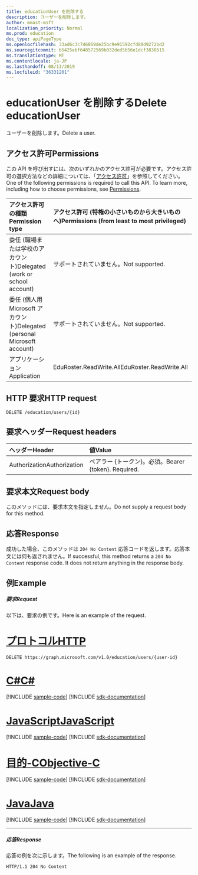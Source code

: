 ```yaml
---
title: educationUser を削除する
description: ユーザーを削除します。
author: mmast-msft
localization_priority: Normal
ms.prod: education
doc_type: apiPageType
ms.openlocfilehash: 33ad6c3c746869de25bc9e91592cfd80d9272bd2
ms.sourcegitcommit: b5425ebf648572569b032ded5b56e1dcf3830515
ms.translationtype: MT
ms.contentlocale: ja-JP
ms.lasthandoff: 08/13/2019
ms.locfileid: "36331201"
---
```

# <a name="delete-educationuser"></a><span data-ttu-id="e8722-103">educationUser を削除する</span><span class="sxs-lookup"><span data-stu-id="e8722-103">Delete educationUser</span></span>

<span data-ttu-id="e8722-104">ユーザーを削除します。</span><span class="sxs-lookup"><span data-stu-id="e8722-104">Delete a user.</span></span>


## <a name="permissions"></a><span data-ttu-id="e8722-105">アクセス許可</span><span class="sxs-lookup"><span data-stu-id="e8722-105">Permissions</span></span>
<span data-ttu-id="e8722-p101">この API を呼び出すには、次のいずれかのアクセス許可が必要です。アクセス許可の選択方法などの詳細については、「[アクセス許可](/graph/permissions-reference)」を参照してください。</span><span class="sxs-lookup"><span data-stu-id="e8722-p101">One of the following permissions is required to call this API. To learn more, including how to choose permissions, see [Permissions](/graph/permissions-reference).</span></span>

|<span data-ttu-id="e8722-108">アクセス許可の種類</span><span class="sxs-lookup"><span data-stu-id="e8722-108">Permission type</span></span>      | <span data-ttu-id="e8722-109">アクセス許可 (特権の小さいものから大きいものへ)</span><span class="sxs-lookup"><span data-stu-id="e8722-109">Permissions (from least to most privileged)</span></span>              |
|:--------------------|:---------------------------------------------------------|
|<span data-ttu-id="e8722-110">委任 (職場または学校のアカウント)</span><span class="sxs-lookup"><span data-stu-id="e8722-110">Delegated (work or school account)</span></span> |  <span data-ttu-id="e8722-111">サポートされていません。</span><span class="sxs-lookup"><span data-stu-id="e8722-111">Not supported.</span></span>  |
|<span data-ttu-id="e8722-112">委任 (個人用 Microsoft アカウント)</span><span class="sxs-lookup"><span data-stu-id="e8722-112">Delegated (personal Microsoft account)</span></span> |  <span data-ttu-id="e8722-113">サポートされていません。</span><span class="sxs-lookup"><span data-stu-id="e8722-113">Not supported.</span></span>  |
|<span data-ttu-id="e8722-114">アプリケーション</span><span class="sxs-lookup"><span data-stu-id="e8722-114">Application</span></span> | <span data-ttu-id="e8722-115">EduRoster.ReadWrite.All</span><span class="sxs-lookup"><span data-stu-id="e8722-115">EduRoster.ReadWrite.All</span></span> |

## <a name="http-request"></a><span data-ttu-id="e8722-116">HTTP 要求</span><span class="sxs-lookup"><span data-stu-id="e8722-116">HTTP request</span></span>
<!-- { "blockType": "ignored" } -->
```http
DELETE /education/users/{id}
```
## <a name="request-headers"></a><span data-ttu-id="e8722-117">要求ヘッダー</span><span class="sxs-lookup"><span data-stu-id="e8722-117">Request headers</span></span>
| <span data-ttu-id="e8722-118">ヘッダー</span><span class="sxs-lookup"><span data-stu-id="e8722-118">Header</span></span>       | <span data-ttu-id="e8722-119">値</span><span class="sxs-lookup"><span data-stu-id="e8722-119">Value</span></span> |
|:---------------|:--------|
| <span data-ttu-id="e8722-120">Authorization</span><span class="sxs-lookup"><span data-stu-id="e8722-120">Authorization</span></span>  | <span data-ttu-id="e8722-p102">ベアラー {トークン}。必須。</span><span class="sxs-lookup"><span data-stu-id="e8722-p102">Bearer {token}. Required.</span></span>  |

## <a name="request-body"></a><span data-ttu-id="e8722-123">要求本文</span><span class="sxs-lookup"><span data-stu-id="e8722-123">Request body</span></span>
<span data-ttu-id="e8722-124">このメソッドには、要求本文を指定しません。</span><span class="sxs-lookup"><span data-stu-id="e8722-124">Do not supply a request body for this method.</span></span>


## <a name="response"></a><span data-ttu-id="e8722-125">応答</span><span class="sxs-lookup"><span data-stu-id="e8722-125">Response</span></span>
<span data-ttu-id="e8722-p103">成功した場合、このメソッドは `204 No Content` 応答コードを返します。応答本文には何も返されません。</span><span class="sxs-lookup"><span data-stu-id="e8722-p103">If successful, this method returns a `204 No Content` response code. It does not return anything in the response body.</span></span>

## <a name="example"></a><span data-ttu-id="e8722-128">例</span><span class="sxs-lookup"><span data-stu-id="e8722-128">Example</span></span>
##### <a name="request"></a><span data-ttu-id="e8722-129">要求</span><span class="sxs-lookup"><span data-stu-id="e8722-129">Request</span></span>
<span data-ttu-id="e8722-130">以下は、要求の例です。</span><span class="sxs-lookup"><span data-stu-id="e8722-130">Here is an example of the request.</span></span>

# <a name="httptabhttp"></a>[<span data-ttu-id="e8722-131">プロトコル</span><span class="sxs-lookup"><span data-stu-id="e8722-131">HTTP</span></span>](#tab/http)
<!-- {
  "blockType": "request",
  "name": "delete_educationuser"
}-->
```http
DELETE https://graph.microsoft.com/v1.0/education/users/{user-id}
```
# <a name="ctabcsharp"></a>[<span data-ttu-id="e8722-132">C#</span><span class="sxs-lookup"><span data-stu-id="e8722-132">C#</span></span>](#tab/csharp)
[!INCLUDE [sample-code](../includes/snippets/csharp/delete-educationuser-csharp-snippets.md)]
[!INCLUDE [sdk-documentation](../includes/snippets/snippets-sdk-documentation-link.md)]

# <a name="javascripttabjavascript"></a>[<span data-ttu-id="e8722-133">JavaScript</span><span class="sxs-lookup"><span data-stu-id="e8722-133">JavaScript</span></span>](#tab/javascript)
[!INCLUDE [sample-code](../includes/snippets/javascript/delete-educationuser-javascript-snippets.md)]
[!INCLUDE [sdk-documentation](../includes/snippets/snippets-sdk-documentation-link.md)]

# <a name="objective-ctabobjc"></a>[<span data-ttu-id="e8722-134">目的-C</span><span class="sxs-lookup"><span data-stu-id="e8722-134">Objective-C</span></span>](#tab/objc)
[!INCLUDE [sample-code](../includes/snippets/objc/delete-educationuser-objc-snippets.md)]
[!INCLUDE [sdk-documentation](../includes/snippets/snippets-sdk-documentation-link.md)]

# <a name="javatabjava"></a>[<span data-ttu-id="e8722-135">Java</span><span class="sxs-lookup"><span data-stu-id="e8722-135">Java</span></span>](#tab/java)
[!INCLUDE [sample-code](../includes/snippets/java/delete-educationuser-java-snippets.md)]
[!INCLUDE [sdk-documentation](../includes/snippets/snippets-sdk-documentation-link.md)]

---

##### <a name="response"></a><span data-ttu-id="e8722-136">応答</span><span class="sxs-lookup"><span data-stu-id="e8722-136">Response</span></span>
<span data-ttu-id="e8722-137">応答の例を次に示します。</span><span class="sxs-lookup"><span data-stu-id="e8722-137">The following is an example of the response.</span></span> 
<!-- {
  "blockType": "response",
  "truncated": true
} -->
```http
HTTP/1.1 204 No Content
```

<!-- uuid: 8fcb5dbc-d5aa-4681-8e31-b001d5168d79
2015-10-25 14:57:30 UTC -->
<!-- {
  "type": "#page.annotation",
  "description": "Delete educationUser",
  "keywords": "",
  "section": "documentation",
  "tocPath": "",
  "suppressions": [
  ]
}-->
